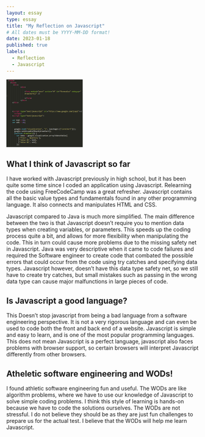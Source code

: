 ```yaml
---
layout: essay
type: essay
title: "My Reflection on Javascript"
# All dates must be YYYY-MM-DD format!
date: 2023-01-18
published: true
labels:
  - Reflection
  - Javascript
---
```


<img width="200px" class="rounded float-start pe-4" src="../img/javascriptReflection/JavaScript_screenshot.png">
<!-- <img width="300px" class="rounded float-start pe-4" src="" -->

## What I think of Javascript so far

I have worked with Javascript previously in high school, but it has been quite some time since I coded an application using Javascript. Relearning the code using FreeCodeCamp was a great refresher. Javascript contains all the basic value types and fundamentals found in any other programming language. It also connects and manipulates HTML and CSS. 

Javascript compared to Java is much more simplified. The main difference between the two is that Javascript doesn’t require you to mention data types when creating variables, or parameters. This speeds up the coding process quite a bit, and allows for more flexibility when manipulating the code. This in turn could cause more problems due to the missing safety net in Javascript. Java was very descriptive when it came to code failures and required the Software engineer to create code that combated the possible errors that could occur from the code using try catches and specifying data types. Javascript however, doesn’t have this data type safety net, so we still have to create try catches, but small mistakes such as passing in the wrong data type can cause major malfunctions in large pieces of code. 

## Is Javascript a good language?

This Doesn’t stop javascript from being a bad language from a software engineering perspective. It is not a very rigorous language and can even be used to code both the front and back end of a website. Javascript is simple and easy to learn, and is one of the most popular programming languages. This does not mean Javascript is a perfect language, javascript also faces problems with browser support, so certain browsers will interpret Javascript differently from other browsers.

## Atheletic software engineering and WODs!

I found athletic software engineering fun and useful. The WODs are like algorithm problems, where we have to use our knowledge of Javascript to solve simple coding problems. I think this style of learning is hands-on because we have to code the solutions ourselves. The WODs are not stressful. I do not believe they should be as they are just fun challenges to prepare us for the actual test. I believe that the WODs will help me learn Javascript.
